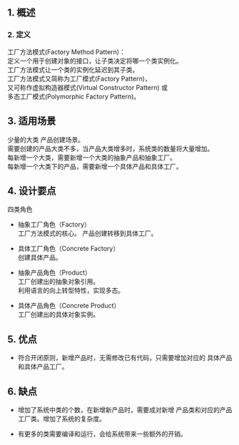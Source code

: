 ## 1. 概述


### 2. 定义

工厂方法模式(Factory Method Pattern)：  
定义一个用于创建对象的接口，让子类决定将哪一个类实例化。  
工厂方法模式让一个类的实例化延迟到其子类。  
工厂方法模式又简称为工厂模式(Factory Pattern)，  
又可称作虚拟构造器模式(Virtual Constructor Pattern)  或  
多态工厂模式(Polymorphic Factory Pattern)。

## 3. 适用场景

少量的大类 产品创建场景。  
需要创建的产品大类不多，当产品大类增多时，系统类的数量将大量增加。  
每新增一个大类，需要新增一个大类的抽象产品和抽象工厂。  
每新增一个大类下的产品，需要新增一个具体产品和具体工厂。
     

## 4. 设计要点

四类角色

- 抽象工厂角色（Factory）   
  工厂方法模式的核心。
  产品创建转移到具体工厂。  
   
- 具体工厂角色（Concrete Factory）   
  创建具体产品。

- 抽象产品角色（Product）  
  工厂创建出的抽象对象引用。  
  利用语言的向上转型特性，实现多态。
  
- 具体产品角色（Concrete Product）   
  工厂创建出的具体对象实例。   
  
## 5. 优点

- 符合开闭原则，新增产品时，无需修改已有代码，只需要增加对应的 具体产品和具体产品工厂。

## 6. 缺点

- 增加了系统中类的个数，在新增新产品时，需要成对新增 产品类和对应的产品工厂类。增加了系统的复杂度。

- 有更多的类需要编译和运行，会给系统带来一些额外的开销。